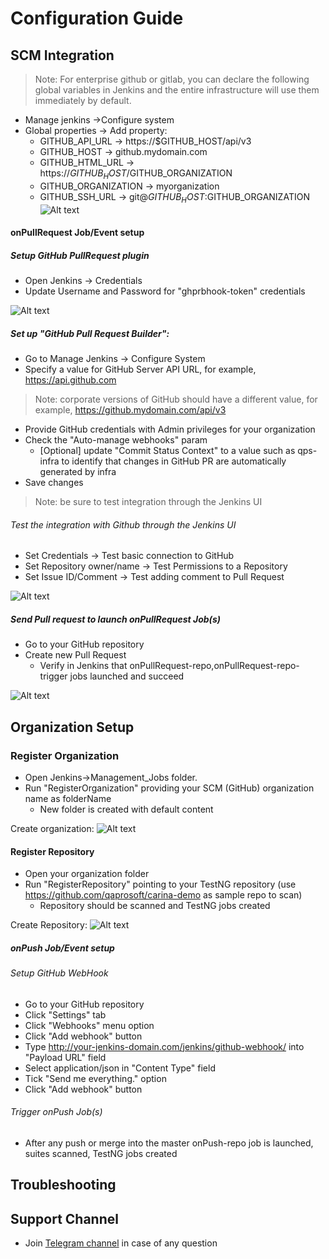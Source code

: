 # Configuration Guide
## SCM Integration
> Note: For enterprise github or gitlab, you can declare the following global variables in Jenkins and the entire infrastructure will use them immediately by default.
  * Manage jenkins ->Configure system
  * Global properties -> Add property:
     * GITHUB_API_URL -> https://$GITHUB_HOST/api/v3
     * GITHUB_HOST -> github.mydomain.com
     * GITHUB_HTML_URL -> https://$GITHUB_HOST/$GITHUB_ORGANIZATION
     * GITHUB_ORGANIZATION -> myorganization
     * GITHUB_SSH_URL -> git@$GITHUB_HOST:$GITHUB_ORGANIZATION
![Alt text](https://github.com/qaprosoft/qps-infra/blob/master/docs/img/Enterprise.png?raw=true "Enterprise")

#### onPullRequest Job/Event setup

##### Setup GitHub PullRequest plugin 
   * Open Jenkins -> Credentials
   * Update Username and Password for "ghprbhook-token" credentials
   
![Alt text](https://github.com/qaprosoft/qps-infra/blob/master/docs/img/Credentials.png?raw=true "Credentials") 

##### Set up "GitHub Pull Request Builder":
  *  Go to Manage Jenkins -> Configure System
  *  Specify a value for GitHub Server API URL, for example, https://api.github.com
> Note: corporate versions of GitHub should have a different value, for example, https://github.mydomain.com/api/v3
  *  Provide GitHub credentials with Admin privileges for your organization
  *  Check the "Auto-manage webhooks" param
     * [Optional] update "Commit Status Context" to a value such as qps-infra to identify that changes in GitHub PR are automatically generated by infra
  *  Save changes
> Note: be sure to test integration through the Jenkins UI

 ###### Test the integration with Github through the Jenkins UI
   *  Set Credentials -> Test basic connection to GitHub
   *  Set Repository owner/name -> Test Permissions to a Repository
   *  Set Issue ID/Comment -> Test adding comment to Pull Request

![Alt text](https://github.com/qaprosoft/qps-infra/blob/master/docs/img/TestGithub.png?raw=true "TestGithub") 

##### Send Pull request to launch onPullRequest Job(s)
   * Go to your GitHub repository
   * Create new Pull Request
        * Verify in Jenkins that onPullRequest-repo,onPullRequest-repo-trigger jobs launched and succeed
        
![Alt text](https://github.com/qaprosoft/qps-infra/blob/master/docs/img/PushJobs.png?raw=true "PushJobs")

## Organization Setup        
### Register Organization
* Open Jenkins->Management_Jobs folder.
* Run "RegisterOrganization" providing your SCM (GitHub) organization name as folderName
     * New folder is created with default content
     
 Create organization: 
 ![Alt text](https://github.com/qaprosoft/qps-infra/blob/master/docs/img/Organization.png?raw=true "Organization")

#### Register Repository
* Open your organization folder
* Run "RegisterRepository" pointing to your TestNG repository (use https://github.com/qaprosoft/carina-demo as sample repo to scan)
     * Repository should be scanned and TestNG jobs created
     
Create Repository:
 ![Alt text](https://github.com/qaprosoft/qps-infra/blob/master/docs/img/Repository.png?raw=true "Repository")       

##### onPush Job/Event setup

###### Setup GitHub WebHook
   * Go to your GitHub repository
   * Click "Settings" tab
   * Click "Webhooks" menu option
   * Click "Add webhook" button
   * Type http://your-jenkins-domain.com/jenkins/github-webhook/ into "Payload URL" field
   * Select application/json in "Content Type" field
   * Tick "Send me everything." option
   * Click "Add webhook" button
   
###### Trigger onPush Job(s)
 *  After any push or merge into the master onPush-repo job is launched, suites scanned, TestNG jobs created
   
## Troubleshooting

## Support Channel

* Join [Telegram channel](https://t.me/qps_infra) in case of any question

